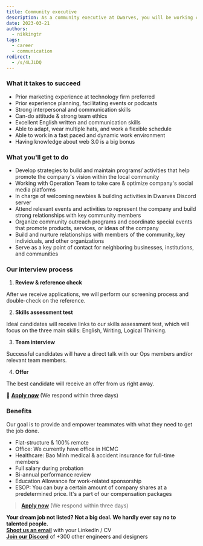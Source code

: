 ```yaml
---
title: Community executive
description: As a community executive at Dwarves, you will be working closely with a team of talented, kind people and working directly with our clients. There is a lot of freedom to contribute to the quality of the project and improve, or prove yourself
date: 2023-03-21
authors:
  - nikkingtr
tags:
  - career
  - communication
redirect:
  - /s/4LJiDQ
---
```


### What it takes to succeed

- Prior marketing experience at technology firm preferred
- Prior experience planning, facilitating events or podcasts
- Strong interpersonal and communication skills
- Can-do attitude & strong team ethics
- Excellent English written and communication skills
- Able to adapt, wear multiple hats, and work a flexible schedule
- Able to work in a fast paced and dynamic work environment
- Having knowledge about web 3.0 is a big bonus

### What you'll get to do

- Develop strategies to build and maintain programs/ activities that help promote the company's vision within the local community
- Working with Operation Team to take care & optimize company's social media platforms
- In charge of welcoming newbies & building activities in Dwarves Discord server
- Attend relevant events and activities to represent the company and build strong relationships with key community members
- Organize community outreach programs and coordinate special events that promote products, services, or ideas of the company
- Build and nurture relationships with members of the community, key individuals, and other organizations
- Serve as a key point of contact for neighboring businesses, institutions, and communities

### Our interview process

1. **Review & reference check**

After we receive applications, we will perform our screening process and double-check on the reference.

2. **Skills assessment test**

Ideal candidates will receive links to our skills assessment test, which will focus on the three main skills: English, Writing, Logical Thinking.

3. **Team interview**

Successful candidates will have a direct talk with our Ops members and/or relevant team members.

4. **Offer**

The best candidate will receive an offer from us right away.

🤘 **[Apply now](mailto:spawn@d.foundation)** (We respond within three days)

### Benefits

Our goal is to provide and empower teammates with what they need to get the job done.

- Flat-structure & 100% remote
- Office: We currently have office in HCMC
- Healthcare: Bao Minh medical & accident insurance for full-time members
- Full salary during probation
- Bi-annual performance review
- Education Allowance for work-related sponsorship
- ESOP: You can buy a certain amount of company shares at a predetermined price. It's a part of our compensation packages

> **[Apply now](mailto:spawn@d.foundation)** (We respond within three days)

**Your dream job not listed? Not a big deal. We hardly ever say no to talented people.**\
[**Shoot us an email**](mailto:spawn@d.foundation) with your LinkedIn / CV\
[**Join our Discord**](https://discord.gg/dfoundation) of +300 other engineers and designers
